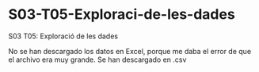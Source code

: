 # S03-T05-Exploraci-de-les-dades
S03 T05: Exploració de les dades

No se han descargado los datos en Excel, porque me daba el error de que el archivo era muy grande.
Se han descargado en .csv
